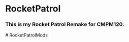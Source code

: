 # RocketPatrol
### This is my Rocket Patrol Remake for CMPM120.
#   R o c k e t P a t r o l M o d s  
 